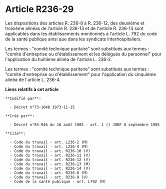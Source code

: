 # Article R236-29

Les dispositions des articles R. 236-8 à R. 236-12, des deuxième et troisième alinéas de l'article R. 236-13 et de l'article
R. 236-14 sont applicables dans les établissements mentionnés à l'article L. 792 du code de la santé publique ainsi que dans
les syndicats interhospitaliers.

Les termes : "comité technique paritaire" sont substitués aux termes : "comité d'entreprise ou d'établissement et les
délégués du personnel" pour l'application du huitième alinéa de l'article L. 236-2.

Les termes : "comité technique paritaire" sont substitués aux termes : "comité d'entreprise ou d'établissement" pour
l'application du cinquième alinéa de l'article L. 236-4.

**Liens relatifs à cet article**

	**Codifié par**:

	  - Décret n°73-1048 1973-11-15

	**Créé par**:

	  - Décret n°85-946 du 16 août 1985 - art. 1 () JORF 8 septembre 1985

	**Cite**:

	  - Code du travail - art. L236-2 (M)
	  - Code du travail - art. L236-4 (M)
	  - Code du travail - art. R236-10 (V)
	  - Code du travail - art. R236-11 (V)
	  - Code du travail - art. R236-12 (V)
	  - Code du travail - art. R236-13 (M)
	  - Code du travail - art. R236-14 (V)
	  - Code du travail - art. R236-8 (M)
	  - Code du travail - art. R236-9 (V)
	  - Code de la santé publique - art. L792 (M)
